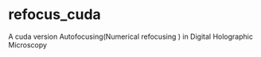 # refocus_cuda
A cuda version Autofocusing(Numerical refocusing ) in Digital Holographic Microscopy

